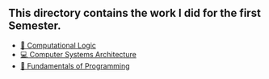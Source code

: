 ## This directory contains the work I did for the first Semester.

* [🔣 Computational Logic](Computational%20Logic/)
* [💻 Computer Systems Architecture](Computer%20Systems%20Architecture/)
* [🐍 Fundamentals of Programming](Fundamentals%20of%20Programming/)
